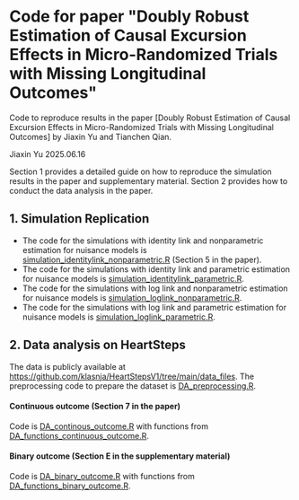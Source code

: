 # Code for paper "Doubly Robust Estimation of Causal Excursion Effects in Micro-Randomized Trials with Missing Longitudinal Outcomes"

Code to reproduce results in the paper [Doubly Robust Estimation of Causal Excursion Effects in Micro-Randomized Trials with Missing Longitudinal Outcomes] by Jiaxin Yu and Tianchen Qian.

Jiaxin Yu
2025.06.16

Section 1 provides a detailed guide on how to reproduce the simulation results in the paper and supplementary material. Section 2 provides how to conduct the data analysis in the paper.

## 1. Simulation Replication

- The code for the simulations with identity link and nonparametric estimation for nuisance models is [simulation_identitylink_nonparametric.R](simulation_identitylink_nonparametric.R) (Section 5 in the paper). 
- The code for the simulations with identity link and parametric estimation for nuisance models is [simulation_identitylink_parametric.R](simulation_identitylink_parametric.R). 
- The code for the simulations with log link and nonparametric estimation for nuisance models is [simulation_loglink_nonparametric.R](simulation_loglink_nonparametric.R).
- The code for the simulations with log link and parametric estimation for nuisance models is [simulation_loglink_parametric.R](simulation_loglink_parametric.R). 


## 2. Data analysis on HeartSteps

The data is publicly available at https://github.com/klasnja/HeartStepsV1/tree/main/data_files. The preprocessing code to prepare the dataset is [DA_preprocessing.R](DA_preprocessing.R).

#### Continuous outcome (Section 7 in the paper)

Code is [DA_continous_outcome.R](DA_continous_outcome.R) with functions from [DA_functions_continuous_outcome.R](DA_functions_continuous_outcome.R). 

#### Binary outcome (Section E in the supplementary material)

Code is [DA_binary_outcome.R](DA_binary_outcome.R) with functions from [DA_functions_binary_outcome.R](DA_functions_binary_outcome.R). 








